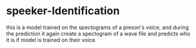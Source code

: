 # speeker-Identification
this is a model trained on the spectograms of a preson's voice, and during the prediction it again create a spectogram of a wave file and predicts who it is if model is trained on their voice.
